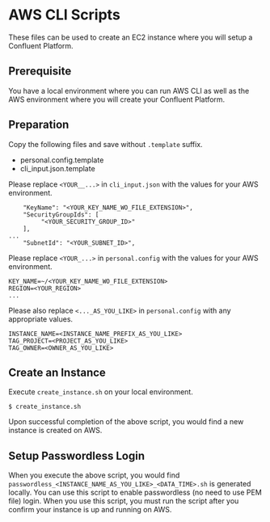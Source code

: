 # AWS CLI Scripts

These files can be used to create an EC2 instance where you will setup a Confluent Platform.

## Prerequisite
You have a local environment where you can run AWS CLI as well as the AWS environment where you will create your Confluent Platform.

## Preparation

Copy the following files and save without `.template` suffix.

- personal.config.template
- cli_input.json.template

Please replace `<YOUR__...>` in `cli_input.json` with the values for your AWS environment.

```
    "KeyName": "<YOUR_KEY_NAME_WO_FILE_EXTENSION>",
    "SecurityGroupIds": [
         "<YOUR_SECURITY_GROUP_ID>"
    ],
...
    "SubnetId": "<YOUR_SUBNET_ID>",
```

Please replace `<YOUR_...>` in `personal.config` with the values for your AWS environment.

```
KEY_NAME=~/<YOUR_KEY_NAME_WO_FILE_EXTENSION>
REGION=<YOUR_REGION>
...
```

Please also replace `<..._AS_YOU_LIKE>` in `personal.config` with any appropriate values.

```
INSTANCE_NAME=<INSTANCE_NAME_PREFIX_AS_YOU_LIKE>
TAG_PROJECT=<PROJECT_AS_YOU_LIKE>
TAG_OWNER=<OWNER_AS_YOU_LIKE>
```

## Create an Instance

Execute `create_instance.sh` on your local environment.
```
$ create_instance.sh
```

Upon successful completion of the above script, you would find a new instance is created on AWS.


## Setup Passwordless Login
When you execute the above script, you would find `passwordless_<INSTANCE_NAME_AS_YOU_LIKE>_<DATA_TIME>.sh` is generated locally.
You can use this script to enable passwordless (no need to use PEM file) login.
When you use this script, you must run the script after you confirm your instance is up and running on AWS.


